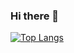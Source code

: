 ### Hi there 👋

[![Top Langs](https://github-readme-stats-767m28itv-code-solvers-projects.vercel.app/api/top-langs/?username=Code-Solver&layout=compact&theme=dark)](https://github.com/anuraghazra/github-readme-stats)


<!--
**Code-Solver/Code-Solver** is a ✨ _special_ ✨ repository because its `README.md` (this file) appears on your GitHub profile.

Here are some ideas to get you started:

- 🔭 I’m currently working on ...
- 🌱 I’m currently learning ...
- 👯 I’m looking to collaborate on ...
- 🤔 I’m looking for help with ...
- 💬 Ask me about ...
- 📫 How to reach me: ...
- 😄 Pronouns: ...
- ⚡ Fun fact: ...
-->
